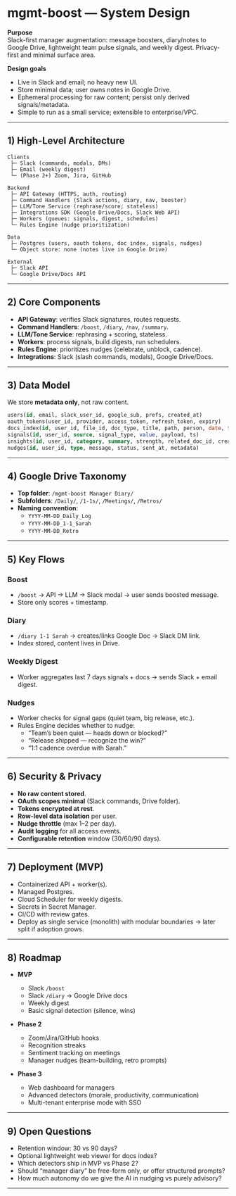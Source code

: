 # mgmt-boost — System Design

**Purpose**  
Slack-first manager augmentation: message boosters, diary/notes to Google Drive, lightweight team pulse signals, and weekly digest. Privacy-first and minimal surface area.

**Design goals**
- Live in Slack and email; no heavy new UI.
- Store minimal data; user owns notes in Google Drive.
- Ephemeral processing for raw content; persist only derived signals/metadata.
- Simple to run as a small service; extensible to enterprise/VPC.

---

## 1) High-Level Architecture

```
Clients
 ├─ Slack (commands, modals, DMs)
 ├─ Email (weekly digest)
 └─ (Phase 2+) Zoom, Jira, GitHub

Backend
 ├─ API Gateway (HTTPS, auth, routing)
 ├─ Command Handlers (Slack actions, diary, nav, booster)
 ├─ LLM/Tone Service (rephrase/score; stateless)
 ├─ Integrations SDK (Google Drive/Docs, Slack Web API)
 ├─ Workers (queues: signals, digest, schedules)
 └─ Rules Engine (nudge prioritization)

Data
 ├─ Postgres (users, oauth tokens, doc index, signals, nudges)
 └─ Object store: none (notes live in Google Drive)

External
 ├─ Slack API
 └─ Google Drive/Docs API
```

---

## 2) Core Components

- **API Gateway**: verifies Slack signatures, routes requests.  
- **Command Handlers**: `/boost`, `/diary`, `/nav`, `/summary`.  
- **LLM/Tone Service**: rephrasing + scoring, stateless.  
- **Workers**: process signals, build digests, run schedulers.  
- **Rules Engine**: prioritizes nudges (celebrate, unblock, cadence).  
- **Integrations**: Slack (slash commands, modals), Google Drive/Docs.  

---

## 3) Data Model

We store **metadata only**, not raw content.  

```sql
users(id, email, slack_user_id, google_sub, prefs, created_at)
oauth_tokens(user_id, provider, access_token, refresh_token, expiry)
docs_index(id, user_id, file_id, doc_type, title, path, person, date, tags)
signals(id, user_id, source, signal_type, value, payload, ts)
insights(id, user_id, category, summary, strength, related_doc_id, created_at)
nudges(id, user_id, type, message, status, sent_at, metadata)
```

---

## 4) Google Drive Taxonomy

- **Top folder**: `/mgmt-boost Manager Diary/`  
- **Subfolders**: `/Daily/`, `/1-1s/`, `/Meetings/`, `/Retros/`  
- **Naming convention**:  
  - `YYYY-MM-DD_Daily_Log`  
  - `YYYY-MM-DD_1-1_Sarah`  
  - `YYYY-MM-DD_Retro`  

---

## 5) Key Flows

### Boost
- `/boost` → API → LLM → Slack modal → user sends boosted message.  
- Store only scores + timestamp.  

### Diary
- `/diary 1-1 Sarah` → creates/links Google Doc → Slack DM link.  
- Index stored, content lives in Drive.  

### Weekly Digest
- Worker aggregates last 7 days signals + docs → sends Slack + email digest.  

### Nudges
- Worker checks for signal gaps (quiet team, big release, etc.).  
- Rules Engine decides whether to nudge:  
  - “Team’s been quiet — heads down or blocked?”  
  - “Release shipped — recognize the win?”  
  - “1:1 cadence overdue with Sarah.”  

---

## 6) Security & Privacy

- **No raw content stored**.  
- **OAuth scopes minimal** (Slack commands, Drive folder).  
- **Tokens encrypted at rest**.  
- **Row-level data isolation** per user.  
- **Nudge throttle** (max 1–2 per day).  
- **Audit logging** for all access events.  
- **Configurable retention** window (30/60/90 days).  

---

## 7) Deployment (MVP)

- Containerized API + worker(s).  
- Managed Postgres.  
- Cloud Scheduler for weekly digests.  
- Secrets in Secret Manager.  
- CI/CD with review gates.  
- Deploy as single service (monolith) with modular boundaries → later split if adoption grows.  

---

## 8) Roadmap

- **MVP**  
  - Slack `/boost`  
  - Slack `/diary` → Google Drive docs  
  - Weekly digest  
  - Basic signal detection (silence, wins)  

- **Phase 2**  
  - Zoom/Jira/GitHub hooks  
  - Recognition streaks  
  - Sentiment tracking on meetings  
  - Manager nudges (team-building, retro prompts)  

- **Phase 3**  
  - Web dashboard for managers  
  - Advanced detectors (morale, productivity, communication)  
  - Multi-tenant enterprise mode with SSO  

---

## 9) Open Questions

- Retention window: 30 vs 90 days?  
- Optional lightweight web viewer for docs index?  
- Which detectors ship in MVP vs Phase 2?  
- Should “manager diary” be free-form only, or offer structured prompts?  
- How much autonomy do we give the AI in nudging vs purely advisory?  

---
